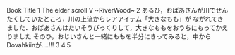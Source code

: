 Book Title
1
The elder scroll V ~RiverWood~
2
あるひ，おばあさんが川でせんたくしていたところ，川の上流からレアアイテム「大きなもも」が
ながれてきました．おばあさんはたいそうびっくりして，大きなももをおうちにもってかえりました
そのひ，おじいさんと一緒にももを半分にきってみると，中からDovahkiinが....!!!
3
4
5













































